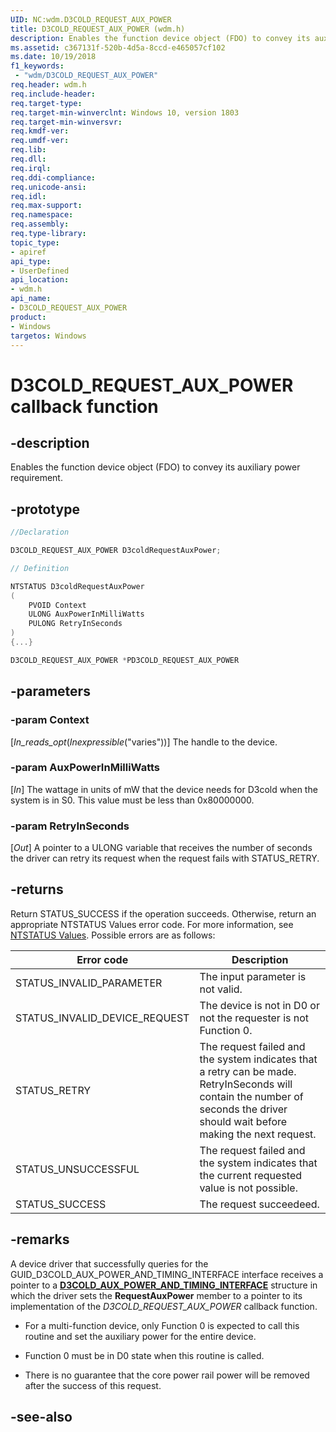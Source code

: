 ```yaml
---
UID: NC:wdm.D3COLD_REQUEST_AUX_POWER
title: D3COLD_REQUEST_AUX_POWER (wdm.h)
description: Enables the function device object (FDO) to convey its auxiliary power requirement.
ms.assetid: c367131f-520b-4d5a-8ccd-e465057cf102
ms.date: 10/19/2018
f1_keywords:
 - "wdm/D3COLD_REQUEST_AUX_POWER"
req.header: wdm.h
req.include-header:
req.target-type:
req.target-min-winverclnt: Windows 10, version 1803
req.target-min-winversvr:
req.kmdf-ver:
req.umdf-ver:
req.lib:
req.dll:
req.irql: 
req.ddi-compliance:
req.unicode-ansi:
req.idl:
req.max-support:
req.namespace:
req.assembly:
req.type-library: 
topic_type: 
- apiref
api_type: 
- UserDefined
api_location:
- wdm.h
api_name: 
- D3COLD_REQUEST_AUX_POWER
product:
- Windows
targetos: Windows
---
```


# D3COLD_REQUEST_AUX_POWER callback function

## -description

Enables the function device object (FDO) to convey its auxiliary power requirement. 

## -prototype

```cpp
//Declaration

D3COLD_REQUEST_AUX_POWER D3coldRequestAuxPower; 

// Definition

NTSTATUS D3coldRequestAuxPower 
(
	PVOID Context
	ULONG AuxPowerInMilliWatts
	PULONG RetryInSeconds
)
{...}

D3COLD_REQUEST_AUX_POWER *PD3COLD_REQUEST_AUX_POWER


```

## -parameters

### -param Context
[_In_reads_opt_(_Inexpressible_("varies"))] The handle to the device.
 
### -param AuxPowerInMilliWatts
[_In_] The wattage in units of mW that the device needs for D3cold when the system is in S0. This value must be less than 0x80000000.

### -param RetryInSeconds 
[_Out_] A pointer to a ULONG variable that receives the number of seconds the driver can retry its request when the request fails with STATUS_RETRY.



## -returns

Return STATUS_SUCCESS if the operation succeeds. Otherwise, return an appropriate NTSTATUS Values error code. For more information, see [NTSTATUS Values](https://docs.microsoft.com/windows-hardware/drivers/kernel/ntstatus-values). Possible errors are as follows:

| Error code                    | Description                                                                                                                                                                       |
| ----------------------------- | --------------------------------------------------------------------------------------------------------------------------------------------------------------------------------- |
| STATUS_INVALID_PARAMETER      |The input parameter is not valid.                                                                                                                                              |
| STATUS_INVALID_DEVICE_REQUEST | The device is not in D0 or not the requester is not Function 0.                                                                                                                |
| STATUS_RETRY                  | The request failed and the system indicates that a retry can be made. RetryInSeconds will contain the number of seconds the driver should wait before making the next request. |
| STATUS_UNSUCCESSFUL           | The request failed and the system indicates that the current requested value is not possible.                                                                                  |
| STATUS_SUCCESS                | The request succeedeed.                                                                                                                                                          |
## -remarks

A device driver that successfully queries for the GUID_D3COLD_AUX_POWER_AND_TIMING_INTERFACE interface receives a pointer to a [**D3COLD_AUX_POWER_AND_TIMING_INTERFACE**](ns-wdm-_d3cold_aux_power_and_timing_interface.md) structure in which the driver sets the **RequestAuxPower** member to a pointer to its implementation of the _D3COLD_REQUEST_AUX_POWER_ callback function.

  - For a multi-function device, only Function 0 is expected to call this
    routine and set the auxiliary power for the entire device.

  - Function 0 must be in D0 state when this routine is called.

  - There is no guarantee that the core power rail power will be removed after the 
    success of this request.



## -see-also
